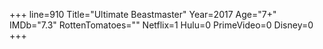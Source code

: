 +++
line=910
Title="Ultimate Beastmaster"
Year=2017
Age="7+"
IMDb="7.3"
RottenTomatoes=""
Netflix=1
Hulu=0
PrimeVideo=0
Disney=0
+++

